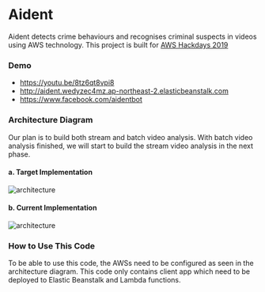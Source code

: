 # Aident
Aident detects crime behaviours and recognises criminal suspects in videos using AWS technology. 
This project is built for [AWS Hackdays 2019](https://aws.agorize.com/en/challenges/indonesia-2019)

### Demo
- https://youtu.be/8tz6qt8vpi8
- http://aident.wedyzec4mz.ap-northeast-2.elasticbeanstalk.com
- https://www.facebook.com/aidentbot

### Architecture Diagram
Our plan is to build both stream and batch video analysis. With batch video analysis finished, we will start to build the stream video analysis in the next phase.

#### a. Target Implementation
![architecture](https://github.com/johannesridho/aident/blob/master/README_files/Aident%20-%20Target%20Architecture.png)

#### b. Current Implementation
![architecture](https://github.com/johannesridho/aident/blob/master/README_files/Aident%20-%20Current%20Architecture.png)

### How to Use This Code
To be able to use this code, the AWSs need to be configured as seen in the architecture diagram. This code only contains client app which need to be deployed to Elastic Beanstalk and Lambda functions. 

